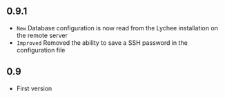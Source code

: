 ## 0.9.1
- `New` Database configuration is now read from the Lychee installation on the remote server
- `Improved` Removed the ability to save a SSH password in the configuration file


## 0.9
- First version